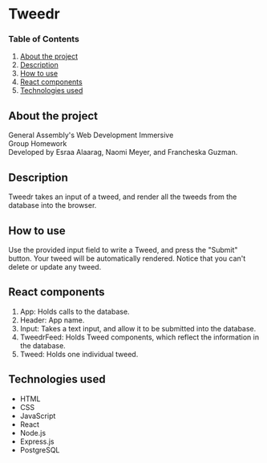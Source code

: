 # Tweedr

### Table of Contents

1. [About the project](#about)
2. [Description](#description)
3. [How to use](#instructions)
4. [React components](#components)
5. [Technologies used](#technologies)

## <a id="about">About the project</a>

General Assembly's Web Development Immersive <br />
Group Homework <br />
Developed by Esraa Alaarag, Naomi Meyer, and Francheska Guzman.

## <a id="description">Description</a>

Tweedr takes an input of a tweed, and render all the tweeds from the database into the browser.

## <a id="instructions">How to use</a>

Use the provided input field to write a Tweed, and press the "Submit" button. Your tweed will be automatically rendered. Notice that you can't delete or update any tweed.

## <a id="components">React components</a>

1. App: Holds calls to the database.
2. Header: App name.
3. Input: Takes a text input, and allow it to be submitted into the database.
4. TweedrFeed: Holds Tweed components, which reflect the information in the database.
5. Tweed: Holds one individual tweed.

## <a id="technologies">Technologies used</a>

* HTML
* CSS
* JavaScript
* React
* Node.js
* Express.js
* PostgreSQL